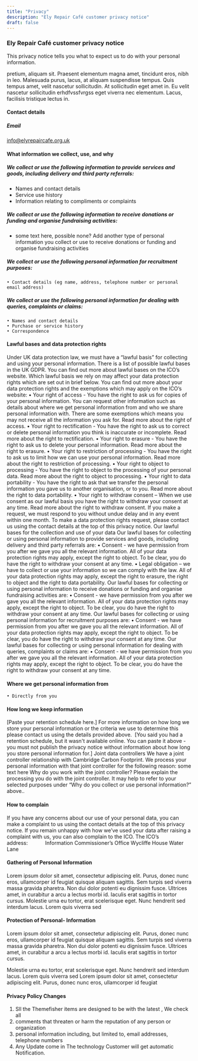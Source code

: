 ```yaml
---
title: "Privacy"
description: "Ely Repair Café customer privacy notice"
draft: false
---
```


### Ely Repair Café customer privacy notice

This privacy notice tells you what to expect us to do with your personal information.

pretium, aliquam sit. Praesent elementum magna amet, tincidunt eros, nibh in leo. Malesuada purus, lacus, at aliquam suspendisse tempus. Quis tempus amet, velit nascetur sollicitudin. At sollicitudin eget amet in. Eu velit nascetur sollicitudin erhdfvssfvrgss eget viverra nec elementum. Lacus, facilisis tristique lectus in.

#### Contact details
##### Email

info@elyrepaircafe.org.uk

#### What information we collect, use, and why

##### We collect or use the following information to provide services and goods, including delivery and third party referrals:

- Names and contact details
- Service use history
- Information relating to compliments or complaints

##### We collect or use the following information to receive donations or funding and organise fundraising activities:

- some text here, possible none? Add another type of personal information you collect or use to receive donations or funding and organise fundraising activities

##### We collect or use the following personal information for recruitment purposes:

    • Contact details (eg name, address, telephone number or personal email address)

##### We collect or use the following personal information for dealing with queries, complaints or claims:

    • Names and contact details
    • Purchase or service history
    • Correspondence


#### Lawful bases and data protection rights

Under UK data protection law, we must have a “lawful basis” for collecting and using your personal information. There is a list of possible lawful bases in the UK GDPR. You can find out more about lawful bases on the ICO’s website.
Which lawful basis we rely on may affect your data protection rights which are set out in brief below. You can find out more about your data protection rights and the exemptions which may apply on the ICO’s website:
    • Your right of access - You have the right to ask us for copies of your personal information. You can request other information such as details about where we get personal information from and who we share personal information with. There are some exemptions which means you may not receive all the information you ask for. Read more about the right of access.
    • Your right to rectification - You have the right to ask us to correct or delete personal information you think is inaccurate or incomplete. Read more about the right to rectification.
    • Your right to erasure - You have the right to ask us to delete your personal information. Read more about the right to erasure.
    • Your right to restriction of processing - You have the right to ask us to limit how we can use your personal information. Read more about the right to restriction of processing.
    • Your right to object to processing - You have the right to object to the processing of your personal data. Read more about the right to object to processing.
    • Your right to data portability - You have the right to ask that we transfer the personal information you gave us to another organisation, or to you. Read more about the right to data portability.
    • Your right to withdraw consent – When we use consent as our lawful basis you have the right to withdraw your consent at any time. Read more about the right to withdraw consent.
If you make a request, we must respond to you without undue delay and in any event within one month.
To make a data protection rights request, please contact us using the contact details at the top of this privacy notice.
Our lawful bases for the collection and use of your data
Our lawful bases for collecting or using personal information to provide services and goods, including delivery and third party referrals are:
    • Consent - we have permission from you after we gave you all the relevant information. All of your data protection rights may apply, except the right to object. To be clear, you do have the right to withdraw your consent at any time.
    • Legal obligation – we have to collect or use your information so we can comply with the law. All of your data protection rights may apply, except the right to erasure, the right to object and the right to data portability.
Our lawful bases for collecting or using personal information to receive donations or funding and organise fundraising activities are:
    • Consent - we have permission from you after we gave you all the relevant information. All of your data protection rights may apply, except the right to object. To be clear, you do have the right to withdraw your consent at any time.
Our lawful bases for collecting or using personal information for recruitment purposes are:
    • Consent - we have permission from you after we gave you all the relevant information. All of your data protection rights may apply, except the right to object. To be clear, you do have the right to withdraw your consent at any time.
Our lawful bases for collecting or using personal information for dealing with queries, complaints or claims are:
    • Consent - we have permission from you after we gave you all the relevant information. All of your data protection rights may apply, except the right to object. To be clear, you do have the right to withdraw your consent at any time.
#### Where we get personal information from

    • Directly from you
#### How long we keep information

[Paste your retention schedule here.]
For more information on how long we store your personal information or the criteria we use to determine this please contact us using the details provided above. 
[You said you had a retention schedule, but it wasn't available online. You can paste it above - you must not publish the privacy notice without information about how long you store personal information for.]
Joint data controllers
We have a joint controller relationship with Cambridge Carbon Footprint. We process your personal information with that joint controller for the following reason: some text here Why do you work with the joint controller? Please explain the processing you do with the joint controller. It may help to refer to your selected purposes under “Why do you collect or use personal information?” above..
#### How to complain

If you have any concerns about our use of your personal data, you can make a complaint to us using the contact details at the top of this privacy notice.
If you remain unhappy with how we’ve used your data after raising a complaint with us, you can also complain to the ICO.
The ICO’s address:           
Information Commissioner’s Office
Wycliffe House
Water Lane





#### Gathering of Personal Information

Lorem ipsum dolor sit amet, consectetur adipiscing elit. Purus, donec nunc eros, ullamcorper id feugiat quisque aliquam sagittis. Sem turpis sed viverra massa gravida pharetra. Non dui dolor potenti eu dignissim fusce. Ultrices amet, in curabitur a arcu a lectus morbi id. Iaculis erat sagittis in tortor cursus. Molestie urna eu tortor, erat scelerisque eget. Nunc hendrerit sed interdum lacus. Lorem quis viverra sed

#### Protection of Personal- Information

Lorem ipsum dolor sit amet, consectetur adipiscing elit. Purus, donec nunc eros, ullamcorper id feugiat quisque aliquam sagittis. Sem turpis sed viverra massa gravida pharetra. Non dui dolor potenti eu dignissim fusce. Ultrices amet, in curabitur a arcu a lectus morbi id. Iaculis erat sagittis in tortor cursus.

Molestie urna eu tortor, erat scelerisque eget. Nunc hendrerit sed interdum lacus. Lorem quis viverra sed
Lorem ipsum dolor sit amet, consectetur adipiscing elit. Purus, donec nunc eros, ullamcorper id feugiat

#### Privacy Policy Changes

1. Sll the Themefisher items are designed to be with the latest , We check all
2. comments that threaten or harm the reputation of any person or organization
3. personal information including, but limited to, email addresses, telephone numbers
4. Any Update come in The technology Customer will get automatic Notification.
